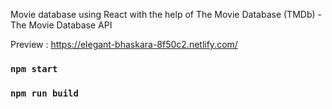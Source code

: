 

Movie database using React with the help of The Movie Database (TMDb) - The Movie Database API  

Preview : https://elegant-bhaskara-8f50c2.netlify.com/  

### `npm start`
### `npm run build`
